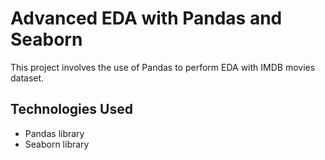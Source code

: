 #  Advanced EDA with Pandas and Seaborn

This project involves the use of Pandas to perform EDA with IMDB movies dataset.

## Technologies Used

- Pandas library
- Seaborn library
